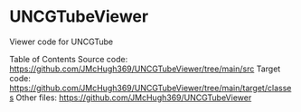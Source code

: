 # UNCGTubeViewer
Viewer code for UNCGTube

Table of Contents
  Source code: https://github.com/JMcHugh369/UNCGTubeViewer/tree/main/src
  Target code: https://github.com/JMcHugh369/UNCGTubeViewer/tree/main/target/classes
  Other files: https://github.com/JMcHugh369/UNCGTubeViewer

